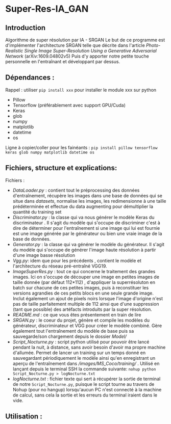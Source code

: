 # Super-Res-IA_GAN

## Introduction
Algorithme de super résolution par IA - SRGAN
Le but de ce programme est d'implémenter l'architecture SRGAN telle que décrite dans l'article _Photo-Realistic Single Image Super-Resolution Using a Generative Adversarial Network_ (arXiv:1609.04802v5) Puis d'y apporter notre petite touche personnelle en l'entraînant et développant par dessus.

## Dépendances : 
Rappel : utiliser `pip install xxx` pour installer le module xxx sur python
- Pillow
- Tensorflow (préférablement avec support GPU/Cuda)
- Keras
- glob
- numpy
- matplotlib
- datetime
- os

Ligne à copier/coller pour les fainéants : 
```pip install pillow tensorflow keras glob numpy matplotlib datetime os```

## Fichiers, structure et explications:

Fichiers : 
- _DataLoader.py_ : contient tout le préprocessing des données d'entraînement, récupère les images dans une base de données qui se situe dans _datasets_, normalise les images, les redimensionne à une taille prédéterminée et effectue du data augmenting pour démultiplier la quantité du training set
- _Discriminator.py_ : la classe qui va nous générer le modèle Keras du discriminateur . Il s'agit du modèle qui s'occupe de discriminer c'est à dire de déterminer pour l'entraînement si une image qui lui est fournie est une image générée par le générateur ou bien une vraie image de la base de données.
- _Generator.py_ : la classe qui va générer le modèle du générateur. Il s'agit du modèle qui s'occupe de générer l'image haute résolution à partir d'une image basse résolution
- _Vgg.py_: idem que pour les précédents , contient le modèle et l'architecture du réseau pré-entraîné VGG19.
- _ImageSuperRes.py_ : tout ce qui concerne le traitement des grandes images. Ici on s'occupe de découper une image en petites images de taille donnée (par défaut 112*112) , d'appliquer la superrésoluton en batch sur chacune de ces petites images, puis à reconstituer les versions agrandies de ces petits blocs en une seule grande image. Inclut également un ajout de pixels noirs lorsque l'image d'origine n'est pas de taille parfaitement multiple de 112 ainsi que d'une suppression (tant que possible) des artéfacts introduits par la super résolution.
- _README.md_ : ce que vous êtes présentement en train de lire
- _SRGAN.py_ : le coeur du projet, génère et compile les modèles du générateur, discriminateur et VGG pour créer le modèle combiné. Gère également tout l'entraînement du modèle de base puis sa sauvegarde/son chargement depuis le dossier _Model/_
- _Script_Nocturne.py_ : script python utilisé pour pouvoir être lancé pendant la nuit, à distance, sans avoir besoin d'avoir ma propre machine d'allumée. Permet de lancer un training sur un temps donné en sauvegardant périodiquement le modèle ainsi qu'en enregistrant un aperçu de l'entraînement dans _/images/MS_Coco/training/_ . Utilisé en lançant depuis le terminal SSH la commande suivante: ```nohup python Script_Nocturne.py > logNocturne.txt```
- _logNocturne.txt_ : fichier texte qui sert à récupérer la sortie de terminal de notre ```Script_Nocturne.py```, puisque le script tourne au travers de Nohup (pour no hangup) lorsqu'aucun PC n'est connecté à la machine de calcul, sans cela la sortie et les erreurs du terminal iraient dans le vide.

## Utilisation : 

